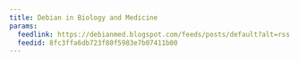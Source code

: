 ```yaml
---
title: Debian in Biology and Medicine
params:
  feedlink: https://debianmed.blogspot.com/feeds/posts/default?alt=rss
  feedid: 8fc3ffa6db723f80f5983e7b07411b00
---
```

